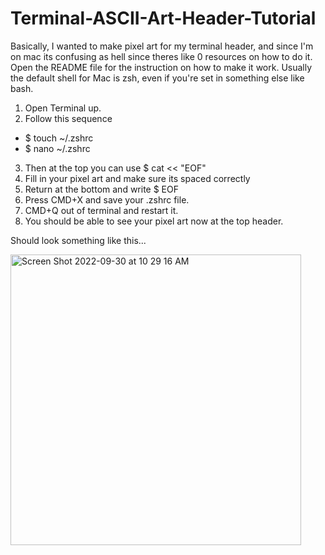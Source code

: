 # Terminal-ASCII-Art-Header-Tutorial
Basically, I wanted to make pixel art for my terminal header, and since I'm on mac its confusing as hell since theres like 0 resources on how to do it. Open the README file for the instruction on how to make it work. Usually the default shell for Mac is zsh, even if you're set in something else like bash.

1. Open Terminal up.
2. Follow this sequence
- $ touch ~/.zshrc
- $ nano ~/.zshrc
3. Then at the top you can use $ cat << "EOF"
4. Fill in your pixel art and make sure its spaced correctly
5. Return at the bottom and write $ EOF
6. Press CMD+X and save your .zshrc file.
7. CMD+Q out of terminal and restart it.
8. You should be able to see your pixel art now at the top header.

Should look something like this...

<img width="465" alt="Screen Shot 2022-09-30 at 10 29 16 AM" src="https://user-images.githubusercontent.com/80769456/193304864-7b564252-d2ab-48b6-88a7-5f5c1cd2eef1.png">
